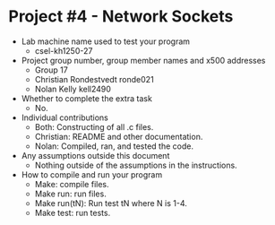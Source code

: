 # Project #4 - Network Sockets 
* Lab machine name used to test your program
  - csel-kh1250-27
* Project group number, group member names and x500 addresses
  - Group 17
  - Christian Rondestvedt ronde021
  - Nolan Kelly kell2490
* Whether to complete the extra task
  - No.
* Individual contributions
  - Both: Constructing of all .c files.
  - Christian: README and other documentation.
  - Nolan: Compiled, ran, and tested the code. 
* Any assumptions outside this document
  - Nothing outside of the assumptions in the instructions. 
* How to compile and run your program
  - Make: compile files.
  - Make run: run files.
  - Make run(tN): Run test tN where N is 1-4. 
  - Make test: run tests. 
